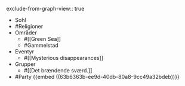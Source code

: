 exclude-from-graph-view:: true

- Sohl
- #Religioner
- Områder
	- #[[Green Sea]]
	- #Gammelstad
- Eventyr
	- #[[Mysterious disappearances]]
- Grupper
	- #[[Det brændende sværd.]]
- #Party {{embed ((63b6363b-ee9d-40db-80a8-9cc49a32bdeb))}}